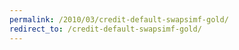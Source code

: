 ```yaml
---
permalink: /2010/03/credit-default-swapsimf-gold/
redirect_to: /credit-default-swapsimf-gold/
---
```

